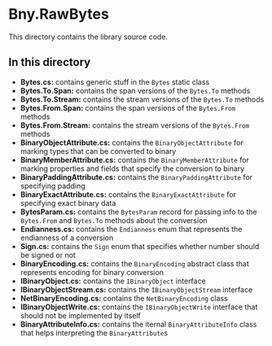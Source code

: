 # Bny.RawBytes
This directory contains the library source code.

## In this directory
- **Bytes.cs:** contains generic stuff in the `Bytes` static class
- **Bytes.To.Span:** contains the span versions of the `Bytes.To` methods
- **Bytes.To.Stream:** contains the stream versions of the `Bytes.To` methods
- **Bytes.From.Span:** contains the span versions of the `Bytes.From` methods
- **Bytes.From.Stream:** contains the stream versions of the `Bytes.From` methods
- **BinaryObjectAttribute.cs:** contains the `BinaryObjectAttribute` for marking types that can be converted to binary
- **BinaryMemberAttribute.cs:** contains the `BinaryMemberAttribute` for marking properties and fields that specify the conversion to binary
- **BinaryPaddingAttribute.cs:** contains the `BinaryPaddingAttribute` for specifying padding
- **BinaryExactAttribute.cs:** contains the `BinaryExactAttribute` for specifying exact binary data
- **BytesParam.cs:** contains the `BytesParam` record for passing info to the `Bytes.From` and `Bytes.To` methods about the conversion
- **Endianness.cs:** contains the `Endianness` enum that represents the endianness of a conversion
- **Sign.cs:** contains the `Sign` enum that specifies whether number should be signed or not
- **BinaryEncoding.cs:** contains the `BinaryEncoding` abstract class that represents encoding for binary conversion
- **IBinaryObject.cs:** contains the `IBinaryObject` interface
- **IBinaryObjectStream.cs:** contains the `IBinaryObjectStream` interface
- **NetBinaryEncoding.cs:** contains the `NetBinaryEncoding` class
- **IBinaryObjectWrite.cs:** contains the `IBinaryObjectWrite` interface that should not be implemented by itself
- **BinaryAttributeInfo.cs:** contains the iternal `BinaryAttributeInfo` class that helps interpreting the `BinaryAttribute`s

